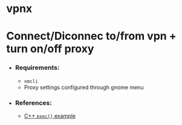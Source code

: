 # vpnx

<h1>Connect/Diconnec to/from vpn + turn on/off proxy</h1>

- ### Requirements:

  - `nmcli`
  - Proxy settings configured through gnome menu

- ### References:
  - <a href="https://stackoverflow.com/questions/478898/how-do-i-execute-a-command-and-get-the-output-of-the-command-within-c-using-po"  > C++ `exec()` example</a>
